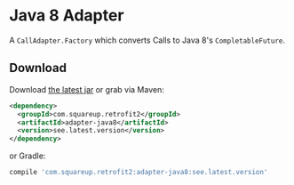 Java 8 Adapter
==============

A `CallAdapter.Factory` which converts Calls to Java 8's `CompletableFuture`.

Download
--------

Download [the latest jar][1] or grab via Maven:
```xml
<dependency>
  <groupId>com.squareup.retrofit2</groupId>
  <artifactId>adapter-java8</artifactId>
  <version>see.latest.version</version>
</dependency>
```
or Gradle:
```groovy
compile 'com.squareup.retrofit2:adapter-java8:see.latest.version'
```
[1]: https://search.maven.org/remote_content?g=com.squareup.retrofit2&a=adapter-java8&v=LATEST
